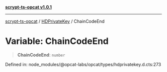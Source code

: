 [**scrypt-ts-opcat v1.0.1**](../../../README.md)

***

[scrypt-ts-opcat](../../../README.md) / [HDPrivateKey](../README.md) / ChainCodeEnd

# Variable: ChainCodeEnd

> **ChainCodeEnd**: `number`

Defined in: node\_modules/@opcat-labs/opcat/types/hdprivatekey.d.cts:273
